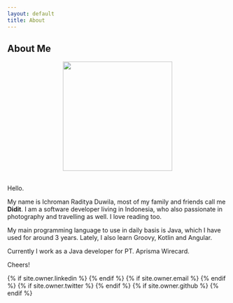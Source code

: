 ```yaml
---
layout: default
title: About
---
```

## About Me

<center>
<img class="user-avatar" src="{{ site.owner.avatar }}" width="250" height="250">
</center>

<br/>

Hello.

My name is Ichroman Raditya Duwila, most of my family and friends call me **Didit**. I am a software developer 
living in Indonesia, who also passionate in photography and travelling as well. I love reading too.

My main programming language to use in daily basis is Java, which I have used for around 3 years. Lately, I also
learn Groovy, Kotlin and Angular. 

Currently I work as a Java developer for PT. Aprisma Wirecard.

Cheers!

<div class="pagination">
  {% if site.owner.linkedin %}
    <a href="{{ site.owner.linkedin }}" class="social-media-icons"><i class="fa fa-2x fa-linkedin-square" aria-hidden="true"></i></a>
  {% endif %}
  {% if site.owner.email %}
    <a href="mailto:{{ site.owner.email }}" class="social-media-icons"><i class="fa fa-2x fa-envelope-square" aria-hidden="true"></i></a>
  {% endif %}
  {% if site.owner.twitter %}
    <a href="https://twitter.com/{{ site.owner.twitter }}" class="social-media-icons"><i class="fa fa-2x fa-twitter-square" aria-hidden="true"></i></a>
  {% endif %}
  {% if site.owner.github %}
    <a href="{{ site.owner.github }}" class="social-media-icons"><i class="fa fa-2x fa-github-square" aria-hidden="true"></i></a>
  {% endif %}
</div>
